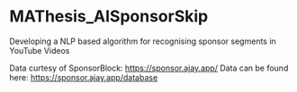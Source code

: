 # MAThesis_AISponsorSkip
Developing a NLP based algorithm for recognising sponsor segments in YouTube Videos

Data curtesy of SponsorBlock: https://sponsor.ajay.app/
Data can be found here: https://sponsor.ajay.app/database
